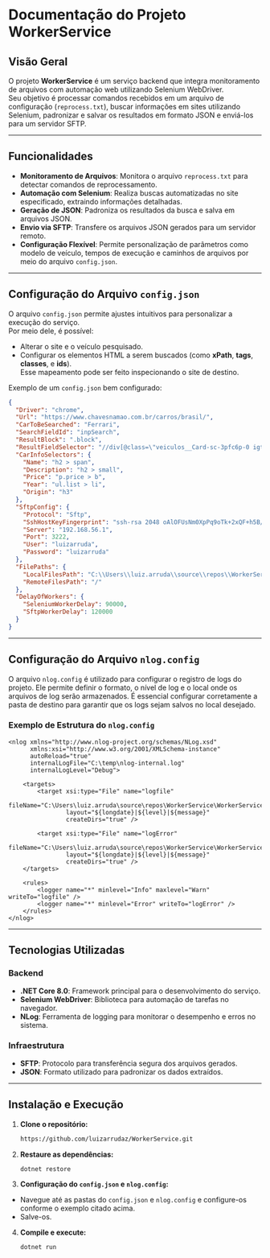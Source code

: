 # Documentação do Projeto WorkerService

## **Visão Geral**
O projeto **WorkerService** é um serviço backend que integra monitoramento de arquivos com automação web utilizando Selenium WebDriver.  
Seu objetivo é processar comandos recebidos em um arquivo de configuração (`reprocess.txt`), buscar informações em sites utilizando Selenium, padronizar e salvar os resultados em formato JSON e enviá-los para um servidor SFTP.

---

## **Funcionalidades**
- **Monitoramento de Arquivos**: Monitora o arquivo `reprocess.txt` para detectar comandos de reprocessamento.
- **Automação com Selenium**: Realiza buscas automatizadas no site especificado, extraindo informações detalhadas.
- **Geração de JSON**: Padroniza os resultados da busca e salva em arquivos JSON.
- **Envio via SFTP**: Transfere os arquivos JSON gerados para um servidor remoto.
- **Configuração Flexível**: Permite personalização de parâmetros como modelo de veículo, tempos de execução e caminhos de arquivos por meio do arquivo `config.json`.

---

## **Configuração do Arquivo `config.json`**
O arquivo `config.json` permite ajustes intuitivos para personalizar a execução do serviço.  
Por meio dele, é possível:
- Alterar o site e o veículo pesquisado.
- Configurar os elementos HTML a serem buscados (como **xPath**, **tags**, **classes**, e **ids**).  
Esse mapeamento pode ser feito inspecionando o site de destino.

Exemplo de um `config.json` bem configurado:
```json
{
  "Driver": "chrome",
  "Url": "https://www.chavesnamao.com.br/carros/brasil/",
  "CarToBeSearched": "Ferrari",
  "SearchFieldId": "inpSearch",
  "ResultBlock": ".block",
  "ResultFieldSelector": "//div[@class=\"veiculos__Card-sc-3pfc6p-0 igtaVV   \"]",
  "CarInfoSelectors": {
    "Name": "h2 > span",
    "Description": "h2 > small",
    "Price": "p.price > b",
    "Year": "ul.list > li",
    "Origin": "h3"
  },
  "SftpConfig": {
    "Protocol": "Sftp",
    "SshHostKeyFingerprint": "ssh-rsa 2048 oAlOFUsNm0XpPq9oTk+2xQF+h5B/zmjWLKyleBgofC8",
    "Server": "192.168.56.1",
    "Port": 3222,
    "User": "luizarruda",
    "Password": "luizarruda"
  },
  "FilePaths": {
    "LocalFilesPath": "C:\\Users\\luiz.arruda\\source\\repos\\WorkerService\\WorkerService\\bin\\Debug\\net8.0\\archivesJson",
    "RemoteFilesPath": "/"
  },
  "DelayOfWorkers": {
    "SeleniumWorkerDelay": 90000,
    "SftpWorkerDelay": 120000
  }
}
```

---

## **Configuração do Arquivo `nlog.config`**

O arquivo `nlog.config` é utilizado para configurar o registro de logs do projeto. Ele permite definir o formato, o nível de log e o local onde os arquivos de log serão armazenados. É essencial configurar corretamente a pasta de destino para garantir que os logs sejam salvos no local desejado.

### **Exemplo de Estrutura do `nlog.config`**
```
<nlog xmlns="http://www.nlog-project.org/schemas/NLog.xsd"
      xmlns:xsi="http://www.w3.org/2001/XMLSchema-instance"
      autoReload="true"
      internalLogFile="C:\temp\nlog-internal.log"
      internalLogLevel="Debug">

	<targets>
		<target xsi:type="File" name="logfile"
                fileName="C:\Users\luiz.arruda\source\repos\WorkerService\WorkerService\Logs\log.log"
                layout="${longdate}|${level}|${message}"
                createDirs="true" />

		<target xsi:type="File" name="logError"
                fileName="C:\Users\luiz.arruda\source\repos\WorkerService\WorkerService\Logs\logError.log"
                layout="${longdate}|${level}|${message}"
                createDirs="true" />
	</targets>

	<rules>
		<logger name="*" minlevel="Info" maxlevel="Warn" writeTo="logfile" />
		<logger name="*" minlevel="Error" writeTo="logError" />
	</rules>
</nlog>

```

---

## **Tecnologias Utilizadas**
### **Backend**
- **.NET Core 8.0**: Framework principal para o desenvolvimento do serviço.
- **Selenium WebDriver**: Biblioteca para automação de tarefas no navegador.
- **NLog**: Ferramenta de logging para monitorar o desempenho e erros no sistema.

### **Infraestrutura**
- **SFTP**: Protocolo para transferência segura dos arquivos gerados.
- **JSON**: Formato utilizado para padronizar os dados extraídos.

---

## **Instalação e Execução**
1. **Clone o repositório:**
   ```bash
   https://github.com/luizarrudaz/WorkerService.git
   ```
2. **Restaure as dependências:**
   ```bash
   dotnet restore
   ```
3. **Configuração do `config.json` e `nlog.config`:**
- Navegue até as pastas do `config.json` e `nlog.config` e configure-os conforme o exemplo citado acima.
- Salve-os.
  
4. **Compile e execute:**
   ```bash
   dotnet run
   ```
